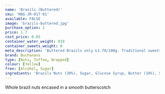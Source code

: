 ```yaml
---
name: 'Brazils (Buttered)'
sku: 'HBG-JR-017-01'
available: FALSE
image: 'brazils-buttered.jpg'
purchase_option: 1
price: 1.7
cost_price: 0.85
container_water_weight: 919
container_sweets_weight: 0
meta_description: 'Buttered Brazils only Ł1.70/100g. Traditional sweets and more at Humbugs Confectionery Store. Specialists in satisfying your sweet tooth!'
brand: Buchanans
type: [Nuts, Toffee, Wrapped]
colour: [Yellow]
free: [Alcohol, Sugar]
ingredients: 'Brazils Nuts (30%), Sugar, Glucose Syrup, Butter (10%), Salt'
---
```

Whole brazil nuts encased in a smooth butterscotch